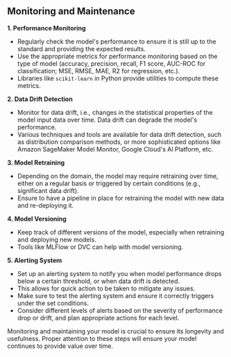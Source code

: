 ## Monitoring and Maintenance

**1. Performance Monitoring**
- Regularly check the model's performance to ensure it is still up to the standard and providing the expected results.
- Use the appropriate metrics for performance monitoring based on the type of model (accuracy, precision, recall, F1 score, AUC-ROC for classification; MSE, RMSE, MAE, R2 for regression, etc.).
- Libraries like `scikit-learn` in Python provide utilities to compute these metrics.

**2. Data Drift Detection**
- Monitor for data drift, i.e., changes in the statistical properties of the model input data over time. Data drift can degrade the model's performance.
- Various techniques and tools are available for data drift detection, such as distribution comparison methods, or more sophisticated options like Amazon SageMaker Model Monitor, Google Cloud's AI Platform, etc.

**3. Model Retraining**
- Depending on the domain, the model may require retraining over time, either on a regular basis or triggered by certain conditions (e.g., significant data drift).
- Ensure to have a pipeline in place for retraining the model with new data and re-deploying it.

**4. Model Versioning**
- Keep track of different versions of the model, especially when retraining and deploying new models.
- Tools like MLFlow or DVC can help with model versioning.

**5. Alerting System**
- Set up an alerting system to notify you when model performance drops below a certain threshold, or when data drift is detected.
- This allows for quick action to be taken to mitigate any issues.
- Make sure to test the alerting system and ensure it correctly triggers under the set conditions.
- Consider different levels of alerts based on the severity of performance drop or drift, and plan appropriate actions for each level.

Monitoring and maintaining your model is crucial to ensure its longevity and usefulness. Proper attention to these steps will ensure your model continues to provide value over time.
